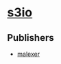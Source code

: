# [s3io](https://pypi.org/project/s3io)



## Publishers
- [malexer](https://pypi.org/user/malexer)

